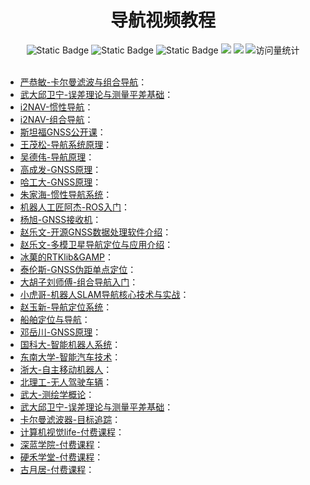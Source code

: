 <div align="center">
<h1>导航视频教程</h1>
</div>


<div align="center">
    <img alt="Static Badge" src="https://img.shields.io/badge/QQ-1482275402-red">
    <img alt="Static Badge" src="https://img.shields.io/badge/%E5%BE%AE%E4%BF%A1-lizhengxiao99-green">
    <img alt="Static Badge" src="https://img.shields.io/badge/Email-dauger%40126.com-brown">
    <a href="https://blog.csdn.net/daoge2666/"><img src="https://img.shields.io/badge/CSDN-论坛-c32136" /></a>
    <a href="https://www.zhihu.com/people/dao-ge-92-60/"><img src="https://img.shields.io/badge/Zhihu-知乎-blue" /></a>
    <img src="https://komarev.com/ghpvc/?username=LiZhengXiao99&label=Views&color=0e75b6&style=flat" alt="访问量统计" />
</div>

<br/>

* [严恭敏-卡尔曼滤波与组合导航](https://www.bilibili.com/video/BV11K411J7gp)：
* [武大邱卫宁-误差理论与测量平差基础](https://www.bilibili.com/video/BV1vs411N7sz)：
* [i2NAV-惯性导航](https://www.bilibili.com/video/BV1nR4y1E7Yj)：
* [i2NAV-组合导航](https://www.bilibili.com/video/BV1na411Z7rQ)：
* [斯坦福GNSS公开课](https://www.bilibili.com/video/BV1cJ411g7wE)：
* [王茂松-导航系统原理](https://space.bilibili.com/403312122)：
* [吴德伟-导航原理](https://www.bilibili.com/video/BV1wx411d7PK)：
* [高成发-GNSS原理](https://www.bilibili.com/video/BV157411A72u)：
* [哈工大-GNSS原理](https://www.bilibili.com/video/BV1mB4y1V7zX)：
* [朱家海-惯性导航系统](https://www.bilibili.com/video/BV1Ar4y1Q7tr)：
* [机器人工匠阿杰-ROS入门](https://space.bilibili.com/411541289/channel/collectiondetail?sid=693700)：
* [杨旭-GNSS接收机](https://space.bilibili.com/286787541/channel/seriesdetail?sid=2980038)：
* [赵乐文-开源GNSS数据处理软件介绍](https://space.bilibili.com/479790048?spm_id_from=333.337)：
* [赵乐文-多模卫星导航定位与应用介绍](https://www.bilibili.com/video/BV18K421v7BV)：
* [冰菓的RTKlib&GAMP](https://space.bilibili.com/199461274/channel/collectiondetail?sid=1088015)：
* [泰伦斯-GNSS伪距单点定位](https://space.bilibili.com/688837845/channel/seriesdetail?sid=3823979)：
* [大胡子刘师傅-组合导航入门](https://space.bilibili.com/8494354)：
* [小虎哥-机器人SLAM导航核心技术与实战](https://www.bilibili.com/video/BV1jS4y1a7Lz)：
* [赵玉新-导航定位系统](https://www.icourse163.org/course/HRBEU-1002933001)：
* [船舶定位与导航](https://www.icourse163.org/course/JMI-1002057022)：
* [邓岳川-GNSS原理](https://www.icourse163.org/course/CHZU-1461204164)：
* [国科大-智能机器人系统](https://www.bilibili.com/video/BV1aE411R7AS)：
* [东南大学-智能汽车技术](https://www.bilibili.com/video/BV1RL4y1e7ad)：
* [浙大-自主移动机器人](https://www.bilibili.com/video/BV1dE411X7sd)：
* [北理工-无人驾驶车辆](https://www.icourse163.org/course/BIT-1207432808)：
* [武大-测绘学概论](https://www.bilibili.com/video/BV1y7411Z72b)：
* [武大邱卫宁-误差理论与测量平差基础](https://www.bilibili.com/video/BV1vs411N7sz)：
* [卡尔曼滤波器-目标追踪](https://www.bilibili.com/video/BV1nw411v77q)：
* [计算机视觉life-付费课程](https://cvlife.net/)：
* [深蓝学院-付费课程](https://www.shenlanxueyuan.com/)：
* [硬禾学堂-付费课程](https://class.eetree.cn/)：
* [古月居-付费课程](https://www.guyuehome.com/)：